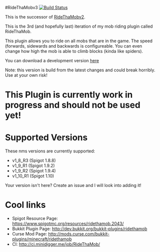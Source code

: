 #RideThaMobv3 [![Build Status](http://bender.minidigger.me:9090/job/RideThaMob/badge/icon)](http://bender.minidigger.me:9090/job/RideThaMob/)

This is the successor of [RideThaMobv2](https://github.com/MiniDigger/RideThaMobv2).

This is the 3rd (and hopefully last) iteration of my mob riding plugin called RideThaMob.

This plugin allows you to ride on all mobs that are in the game.
The speed (forwards, sidewards and backwards is configureable. You can even change how high the mob is able to climb blocks (kinda like spiders).

You can download a development version [here](http://bender.minidigger.me:9090/job/RideThaMob/lastSuccessfulBuild/artifact/target/RideThaMob.jar)
 
Note: this version is build from the latest changes and could break horribly. Use at your own risk! 

# This Plugin is currently work in progress and should not be used yet!

# Supported Versions
These nms versions are currently supported:
* v1_8_R3 (Spigot 1.8.8)
* v1_9_R1 (Spigot 1.9.2)
* v1_9_R2 (Spigot 1.9.4)
* v1_10_R1 (Spigot 1.10)
 
Your version isn't here? Create an issue and I will look into adding it!

# Cool links
* Spigot Resource Page: https://www.spigotmc.org/resources/ridethamob.2043/
* Bukkit Plugin Page:  http://dev.bukkit.org/bukkit-plugins/ridethamob
* Curse Mod Page: http://mods.curse.com/bukkit-plugins/minecraft/ridethamob
* CI: http://ci.minidigger.me/job/RideThaMob/
